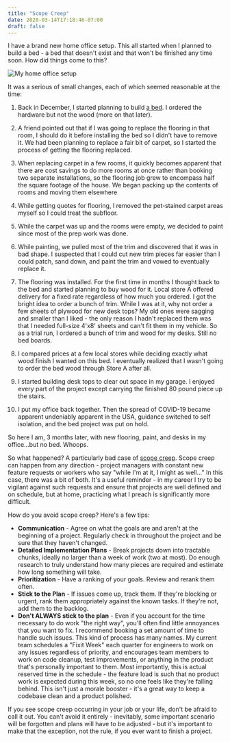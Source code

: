 ```yaml
---
title: "Scope Creep"
date: 2020-03-14T17:18:46-07:00
draft: false
---
```


I have a brand new home office setup.  This all started when I planned to build a bed - a bed that doesn't exist and that won't be finished any time soon.  How did things come to this?

![My home office setup](/img/office-new.jpg)

It was a serious of small changes, each of which seemed reasonable at the time:

1. Back in December, I started planning to build [a bed](http://go.rockler.com/tech/queen-size-deluxe-murphy-bed-plan.pdf).  I ordered the hardware but not the wood (more on that later).

1. A friend pointed out that if I was going to replace the flooring in that room, I should do it before installing the bed so I didn't have to remove it.  We had been planning to replace a fair bit of carpet, so I started the process of getting the flooring replaced.

1. When replacing carpet in a few rooms, it quickly becomes apparent that there are cost savings to do more rooms at once rather than booking two separate installations, so the flooring job grew to encompass half the square footage of the house.  We began packing up the contents of rooms and moving them elsewhere

1. While getting quotes for flooring, I removed the pet-stained carpet areas myself so I could treat the subfloor.

1. While the carpet was up and the rooms were empty, we decided to paint since most of the prep work was done.

1. While painting, we pulled most of the trim and discovered that it was in bad shape.  I suspected that I could cut new trim pieces far easier than I could patch, sand down, and paint the trim and vowed to eventually replace it.

1. The flooring was installed.  For the first time in months I thought back to the bed and started planning to buy wood for it.  Local store A offered delivery for a fixed rate regardless of how much you ordered.  I got the bright idea to order a bunch of trim.  While I was at it, why not order a few sheets of plywood for new desk tops?  My old ones were sagging and smaller than I liked - the only reason I hadn't replaced them was that I needed full-size 4'x8' sheets and can't fit them in my vehicle.  So as a trial run, I ordered a bunch of trim and wood for my desks.  Still no bed boards.

1. I compared prices at a few local stores while deciding exactly what wood finish I wanted on this bed.  I eventually realized that I wasn't going to order the bed wood through Store A after all.

1. I started building desk tops to clear out space in my garage.  I enjoyed every part of the project except carrying the finished 80 pound piece up the stairs.

1. I put my office back together.  Then the spread of COVID-19 became apparent undeniably apparent in the USA, guidance switched to self isolation, and the bed project was put on hold.

So here I am, 3 months later, with new flooring, paint, and desks in my office...but no bed.  Whoops.

So what happened?  A particularly bad case of [scope creep](https://en.wikipedia.org/wiki/Scope_creep).  Scope creep can happen from any direction - project managers with constant new feature requests or workers who say "while I'm at it, I might as well..."  In this case, there was a bit of both.  It's a useful reminder - in my career I try to be vigilant against such requests and ensure that projects are well defined and on schedule, but at home, practicing what I preach is significantly more difficult.

How do you avoid scope creep?  Here's a few tips:

* **Communication** - Agree on what the goals are and aren't at the beginning of a project.  Regularly check in throughout the project and be sure that they haven't changed.
* **Detailed Implementation Plans** - Break projects down into tractable chunks, ideally no larger than a week of work (two at most).  Do enough research to truly understand how many pieces are required and estimate how long something will take.
* **Prioritization** - Have a ranking of your goals.  Review and rerank them often.
* **Stick to the Plan** - If issues come up, track them.  If they're blocking or urgent, rank them appropriately against the known tasks.  If they're not, add them to the backlog.
* **Don't ALWAYS stick to the plan** - Even if you account for the time necessary to do work "the right way", you'll often find little annoyances that you want to fix.  I recommend booking a set amount of time to handle such issues.  This kind of process has many names.  My current team schedules a "Fixit Week" each quarter for engineers to work on any issues regardless of priority, and encourages team members to work on code cleanup, test improvements, or anything in the product that's personally important to them.  Most importantly, this is actual reserved time in the schedule - the feature load is such that no product work is expected during this week, so no one feels like they're falling behind.  This isn't just a morale booster - it's a great way to keep a codebase clean and a product polished.

If you see scope creep occurring in your job or your life, don't be afraid to call it out.  You can't avoid it entirely - inevitably, some important scenario will be forgotten and plans will have to be adjusted - but it's important to make that the exception, not the rule, if you ever want to finish a project.